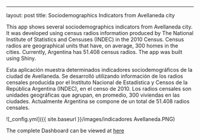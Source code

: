 ---
layout: post
title: Sociodemographics Indicators from Avellaneda city

This app shows several sociodemographics indicators from Avellaneda city.
It was developed using census radios information produced by The National Institute of Statistics and Censuses (INDEC) in the 2010 Census.
Census radios are geographical units that have, on average, 300 homes in the cities.
Currently, Argentina has 51.408 census radios.
The app was built using Shiny.

Esta aplicación muestra determinados indicadores sociodemográficos de la ciudad de Avellaneda.
Se desarrolló utilizando información de los radios censales producida por el Instituto Nacional de Estadística y Censos de la República Argentina (INDEC), en el censo de 2010.
Los radios censales son unidades geográficas que agrupan, en promedio,  300 viviendas en las ciudades. Actualmente Argentina se compone de un total de 51.408 radios censales.

![_config.yml]({{ site.baseurl }}/images/indicadores Avellaneda.PNG)

The complete Dashboard can be viewed at [here](https://fldiaz.shinyapps.io/Mapaa/)
